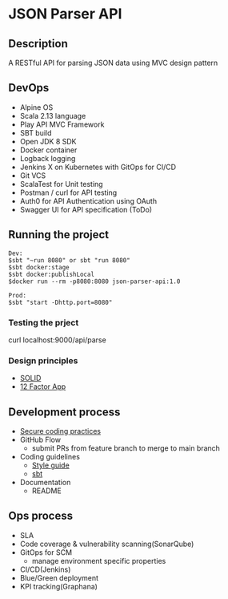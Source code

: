 # JSON Parser API

## Description
A RESTful API for parsing JSON data using MVC design pattern

## DevOps
- Alpine OS
- Scala 2.13 language
- Play API MVC Framework
- SBT build
- Open JDK 8 SDK
- Docker container
- Logback logging
- Jenkins X on Kubernetes with GitOps for CI/CD
- Git VCS
- ScalaTest for Unit testing
- Postman / curl for API testing
- Auth0 for API Authentication using OAuth
- Swagger UI for API specification (ToDo)


## Running the project
```
Dev:
$sbt "~run 8080" or sbt "run 8080"
$sbt docker:stage
$sbt docker:publishLocal
$docker run --rm -p8080:8080 json-parser-api:1.0

Prod:
$sbt "start -Dhttp.port=8080"
```

### Testing the prject
curl localhost:9000/api/parse

### Design principles
 - [SOLID](https://en.wikipedia.org/wiki/SOLID)
 - [12 Factor App](https://12factor.net)

## Development process
- [Secure coding practices](https://owasp.org/www-project-secure-coding-practices-quick-reference-guide/migrated_content)
- GitHub Flow
    - submit PRs from feature branch to merge to main branch
- Coding guidelines
    - [Style guide](https://docs.scala-lang.org/style/)
    - [sbt](https://www.scala-sbt.org/1.x/docs/Coding-Guideline.html)
- Documentation
    - README

## Ops process
- SLA
- Code coverage & vulnerability scanning(SonarQube)
- GitOps for SCM
    - manage environment specific properties
 - CI/CD(Jenkins)
 - Blue/Green deployment
 - KPI tracking(Graphana)
 